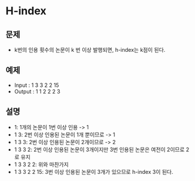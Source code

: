 # H-index
## 문제
- k번의 인용 횟수의 논문이 k 번 이상 발행되면, h-index는 k점이 된다.
## 예제
- Input : 1 3 3 2 2 15
- Output : 1 1 2 2 2 3
## 설명
- 1: 1개의 논문이 1번 이상 인용 -> 1
- 1 3: 2번 이상 인용된 논문이 1개 뿐이므로 -> 1
- 1 3 3: 2번 이상 인용된 논문이 2개이므로 -> 2
- 1 3 3 2: 2번 이상 인용된 논문이 3개이지만 3번 인용된 논문은 여전이 2이므로 2로 유지
- 1 3 3 2 2: 위와 마찬가지
- 1 3 3 2 2 15: 3번 이상 인용된 논문이 3개가 있으므로 h-index 3이 된다.